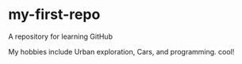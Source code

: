 # my-first-repo
A repository for learning GitHub

My hobbies include Urban exploration, Cars, and programming.
cool!
